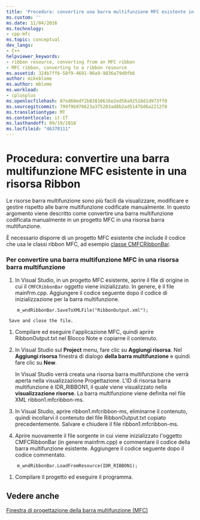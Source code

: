 ```yaml
---
title: 'Procedura: convertire una barra multifunzione MFC esistente in una risorsa barra multifunzione | Microsoft Docs'
ms.custom: ''
ms.date: 11/04/2016
ms.technology:
- cpp-mfc
ms.topic: conceptual
dev_langs:
- C++
helpviewer_keywords:
- ribbon resource, converting from an MFC ribbon
- MFC ribbon, converting to a ribbon resource
ms.assetid: 324b7ff6-58f9-4691-96a9-9836a79d0fb6
author: mikeblome
ms.author: mblome
ms.workload:
- cplusplus
ms.openlocfilehash: 07ed60edf2b83810616e2ed58a92510d1d973ff0
ms.sourcegitcommit: 799f9b976623a375203ad8b2ad5147bd6a2212f0
ms.translationtype: MT
ms.contentlocale: it-IT
ms.lasthandoff: 09/19/2018
ms.locfileid: "46378111"
---
```

# <a name="how-to-convert-an-existing-mfc-ribbon-to-a-ribbon-resource"></a>Procedura: convertire una barra multifunzione MFC esistente in una risorsa Ribbon

Le risorse barra multifunzione sono più facili da visualizzare, modificare e gestire rispetto alle barre multifunzione codificate manualmente. In questo argomento viene descritto come convertire una barra multifunzione codificata manualmente in un progetto MFC in una risorsa barra multifunzione.

È necessario disporre di un progetto MFC esistente che include il codice che usa le classi ribbon MFC, ad esempio [classe CMFCRibbonBar](../mfc/reference/cmfcribbonbar-class.md).

### <a name="to-convert-an-mfc-ribbon-to-a-ribbon-resource"></a>Per convertire una barra multifunzione MFC in una risorsa barra multifunzione

1. In Visual Studio, in un progetto MFC esistente, aprire il file di origine in cui il `CMFCRibbonBar` oggetto viene inizializzato. In genere, è il file mainfrm.cpp. Aggiungere il codice seguente dopo il codice di inizializzazione per la barra multifunzione.

```
    m_wndRibbonBar.SaveToXMLFile("RibbonOutput.xml");

```

     Save and close the file.

1. Compilare ed eseguire l'applicazione MFC, quindi aprire RibbonOutput.txt nel Blocco Note e copiarne il contenuto.

1. In Visual Studio sul **Project** menu, fare clic su **Aggiungi risorsa**. Nel **Aggiungi risorsa** finestra di dialogo **della barra multifunzione** e quindi fare clic su **New**.

     In Visual Studio verrà creata una risorsa barra multifunzione che verrà aperta nella visualizzazione Progettazione. L'ID di risorsa barra multifunzione è IDR_RIBBON1, il quale viene visualizzato nella **visualizzazione risorse**. La barra multifunzione viene definita nel file XML ribbon1.mfcribbon-ms.

1. In Visual Studio, aprire ribbon1.mfcribbon-ms, eliminarne il contenuto, quindi incollarvi il contenuto del file RibbonOutput.txt copiato precedentemente. Salvare e chiudere il file ribbon1.mfcribbon-ms.

1. Aprire nuovamente il file sorgente in cui viene inizializzato l'oggetto CMFCRibbonBar (in genere mainfrm.cpp) e commentare il codice della barra multifunzione esistente. Aggiungere il codice seguente dopo il codice commentato.

```
    m_wndRibbonBar.LoadFromResource(IDR_RIBBON1);

```

1. Compilare il progetto ed eseguire il programma.

## <a name="see-also"></a>Vedere anche

[Finestra di progettazione della barra multifunzione (MFC)](../mfc/ribbon-designer-mfc.md)

